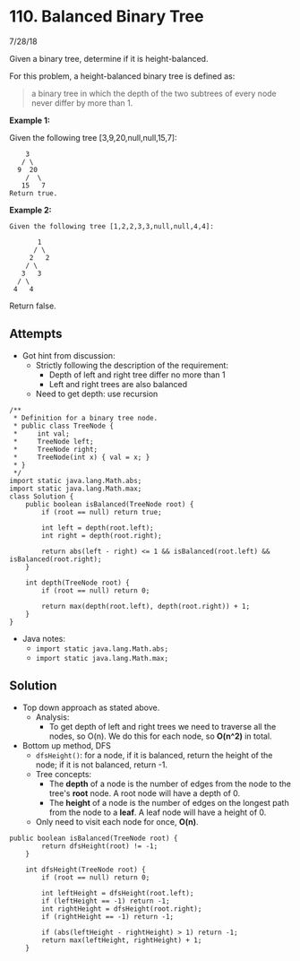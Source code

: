 # 110. Balanced Binary Tree
7/28/18

Given a binary tree, determine if it is height-balanced.

For this problem, a height-balanced binary tree is defined as:

> a binary tree in which the depth of the two subtrees of every node never differ by more than 1.

**Example 1:**

Given the following tree [3,9,20,null,null,15,7]:
```
    3
   / \
  9  20
    /  \
   15   7
Return true.
```
**Example 2:**
```
Given the following tree [1,2,2,3,3,null,null,4,4]:

       1
      / \
     2   2
    / \
   3   3
  / \
 4   4
 ```
Return false.

## Attempts
* Got hint from discussion:
  - Strictly following the description of the requirement:
    - Depth of left and right tree differ no more than 1
    - Left and right trees are also balanced
  - Need to get depth: use recursion
```
/**
 * Definition for a binary tree node.
 * public class TreeNode {
 *     int val;
 *     TreeNode left;
 *     TreeNode right;
 *     TreeNode(int x) { val = x; }
 * }
 */
import static java.lang.Math.abs;
import static java.lang.Math.max;
class Solution {
    public boolean isBalanced(TreeNode root) {
        if (root == null) return true;

        int left = depth(root.left);
        int right = depth(root.right);

        return abs(left - right) <= 1 && isBalanced(root.left) && isBalanced(root.right);
    }

    int depth(TreeNode root) {
        if (root == null) return 0;

        return max(depth(root.left), depth(root.right)) + 1;
    }
}
```
* Java notes:
  - ```import static java.lang.Math.abs;```
  - ```import static java.lang.Math.max;```

## Solution
* Top down approach as stated above.
  - Analysis:
    - To get depth of left and right trees we need to traverse all the nodes, so O(n). We do this for each node, so **O(n^2)** in total.
* Bottom up method, DFS
  - ```dfsHeight()```: for a node, if it is balanced, return the height of the node; if it is not balanced, return -1.
  - Tree concepts:
    - The **depth** of a node is the number of edges from the node to the tree's **root** node. A root node will have a depth of 0.
    - The **height** of a node is the number of edges on the longest path from the node to a **leaf**. A leaf node will have a height of 0.
  - Only need to visit each node for once, **O(n)**.  
```
public boolean isBalanced(TreeNode root) {
        return dfsHeight(root) != -1;
    }

    int dfsHeight(TreeNode root) {
        if (root == null) return 0;

        int leftHeight = dfsHeight(root.left);
        if (leftHeight == -1) return -1;
        int rightHeight = dfsHeight(root.right);
        if (rightHeight == -1) return -1;

        if (abs(leftHeight - rightHeight) > 1) return -1;
        return max(leftHeight, rightHeight) + 1;
    }
```
